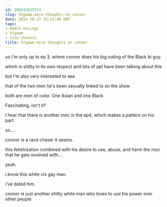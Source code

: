 ```yaml
---
id: 100243825724
slug: htgawm-more-thoughts-on-connor
date: 2014-10-17 15:23:48 GMT
tags:
- media musings
- htgawm
- race chasers
title: htgawm more thoughts on connor
---
```

so i'm only up to ep 3, where connor does his big outing of the Black bi guy. 

which is shitty in its own respect and lots of ppl have been talking about this

but i'm also very interested to see

that of the two men he's been sexually linked to on the show

both are men of color. One Asian and one Black. 

Fascinating, isn't it?

I hear that there is another moc in the ep4. which makes a pattern on his part.

so....

connor is a race chaser it seems. 

this fetishization combined with his desire to use, abuse, and harm the moc that he gets involved with....

yeah.

i _know_ this white cis gay man.

i've dated him.

connor is just another shitty white man who loves to use his power over other people